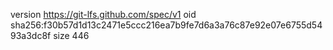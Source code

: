 version https://git-lfs.github.com/spec/v1
oid sha256:f30b57d1d13c2471e5ccc216ea7b9fe7d6a3a76c87e92e07e6755d5493a3dc8f
size 446
